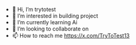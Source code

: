 - 👋 Hi, I’m trytotest
- 👀 I’m interested in building project
- 🌱 I’m currently learning Ai
- 💞️ I’m looking to collaborate on 
- 📫 How to reach me https://x.com/TryToTest13

<!---
trytotest13/trytotest13 is a ✨ special ✨ repository because its `README.md` (this file) appears on your GitHub profile.
You can click the Preview link to take a look at your changes.
--->
